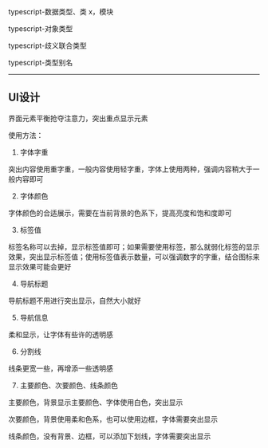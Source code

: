 typescript-数据类型、类 x，模块

typescript-对象类型

typescript-歧义联合类型

typescript-类型别名

---

## UI设计

界面元素平衡抢夺注意力，突出重点显示元素

使用方法：

1. 字体字重

突出内容使用重字重，一般内容使用轻字重，字体上使用两种，强调内容稍大于一般内容即可

2. 字体颜色

字体颜色的合适展示，需要在当前背景的色系下，提高亮度和饱和度即可

3. 标签值

标签名称可以去掉，显示标签值即可；如果需要使用标签，那么就弱化标签的显示效果，突出显示标签值；使用标签值表示数量，可以强调数字的字重，结合图标来显示效果可能会更好

4. 导航标题

导航标题不用进行突出显示，自然大小就好

5. 导航信息

柔和显示，让字体有些许的透明感

6. 分割线

线条更宽一些，再增添一些透明感

7. 主要颜色、次要颜色、线条颜色

主要颜色，背景显示主要颜色、字体使用白色，突出显示

次要颜色，背景使用柔和色系，也可以使用边框，字体需要突出显示

线条颜色，没有背景、边框，可以添加下划线，字体需要突出显示
